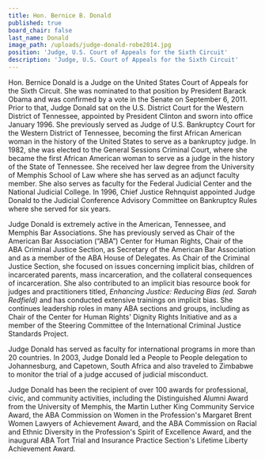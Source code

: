 ```yaml
---
title: Hon. Bernice B. Donald
published: true
board_chair: false
last_name: Donald
image_path: /uploads/judge-donald-robe2014.jpg
position: 'Judge, U.S. Court of Appeals for the Sixth Circuit'
description: 'Judge, U.S. Court of Appeals for the Sixth Circuit'
---
```


Hon. Bernice Donald is a Judge on the United States Court of Appeals for the Sixth Circuit. She was nominated to that position by President Barack Obama and was confirmed by a vote in the Senate on September 6, 2011. Prior to that, Judge Donald sat on the U.S. District Court for the Western District of Tennessee, appointed by President Clinton and sworn into office January 1996. She previously served as Judge of U.S. Bankruptcy Court for the Western District of Tennessee, becoming the first African American woman in the history of the United States to serve as a bankruptcy judge. In 1982, she was elected to the General Sessions Criminal Court, where she became the first African American woman to serve as a judge in the history of the State of Tennessee. She received her law degree from the University of Memphis School of Law where she has served as an adjunct faculty member. She also serves as faculty for the Federal Judicial Center and the National Judicial College. In 1996, Chief Justice Rehnquist appointed Judge Donald to the Judicial Conference Advisory Committee on Bankruptcy Rules where she served for six years.

Judge Donald is extremely active in the American, Tennessee, and Memphis Bar Associations. She has previously served as Chair of the American Bar Association (“ABA”) Center for Human Rights, Chair of the ABA Criminal Justice Section, as Secretary of the American Bar Association and as a member of the ABA House of Delegates. As Chair of the Criminal Justice Section, she focused on issues concerning implicit bias, children of incarcerated parents, mass incarceration, and the collateral consequences of incarceration. She also contributed to an implicit bias resource book for judges and practitioners titled,&nbsp;*Enhancing Justice: Reducing Bias*&nbsp;*(ed. Sarah Redfield)* and has conducted extensive trainings on implicit bias. She continues leadership roles in many ABA sections and groups, including as Chair of the Center for Human Rights' Dignity Rights Initiative and as a member of the Steering Committee of the International Criminal Justice Standards Project.

Judge Donald has served as faculty for international programs in more than 20 countries. In 2003, Judge Donald led a People to People delegation to Johannesburg, and Capetown, South Africa and also traveled to Zimbabwe to monitor the trial of a judge accused of judicial misconduct.

Judge Donald has been the recipient of over 100 awards for professional, civic, and community activities, including the Distinguished Alumni Award from the University of Memphis, the Martin Luther King Community Service Award, the ABA Commission on Women in the Profession's Margaret Brent Women Lawyers of Achievement Award, and the ABA Commission on Racial and Ethnic Diversity in the Profession's Spirit of Excellence Award, and the inaugural ABA Tort Trial and Insurance Practice Section's Lifetime Liberty Achievement Award.
